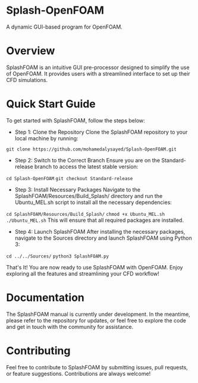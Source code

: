# Splash-OpenFOAM
A dynamic GUI-based program for OpenFOAM.

# Overview
SplashFOAM is an intuitive GUI pre-processor designed to simplify the use of OpenFOAM. It provides users with a streamlined interface to set up their CFD simulations.

# Quick Start Guide
To get started with SplashFOAM, follow the steps below:

- Step 1: Clone the Repository
Clone the SplashFOAM repository to your local machine by running:

``` git clone https://github.com/mohamedalysayed/Splash-OpenFOAM.git ```

- Step 2: Switch to the Correct Branch
Ensure you are on the Standard-release branch to access the latest stable version:

``` cd Splash-OpenFOAM ```
``` git checkout Standard-release ```


- Step 3: Install Necessary Packages
Navigate to the SplashFOAM/Resources/Build_Splash/ directory and run the Ubuntu_MEL.sh script to install all the necessary dependencies:

``` cd SplashFOAM/Resources/Build_Splash/ ```
``` chmod +x Ubuntu_MEL.sh ```
``` ./Ubuntu_MEL.sh ```
This will ensure that all required packages are installed.

- Step 4: Launch SplashFOAM
After installing the necessary packages, navigate to the Sources directory and launch SplashFOAM using Python 3:

``` cd ../../Sources/ ```
``` python3 SplashFOAM.py ```

That's It!
You are now ready to use SplashFOAM with OpenFOAM. Enjoy exploring all the features and streamlining your CFD workflow!

# Documentation
The SplashFOAM manual is currently under development. In the meantime, please refer to the repository for updates, or feel free to explore the code and get in touch with the community for assistance.

# Contributing
Feel free to contribute to SplashFOAM by submitting issues, pull requests, or feature suggestions. Contributions are always welcome!
